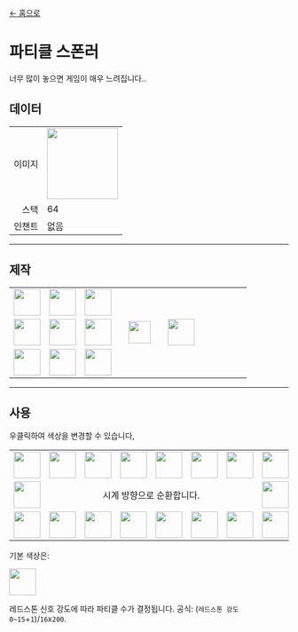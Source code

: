 [← 홈으로](../)
# 파티클 스폰러
너무 많이 놓으면 게임이 매우 느려집니다..

## 데이터
<table>
    <tr><td align="end">이미지</td><td><img src="https://i.imgur.com/zQVaAJl.png" width="128"/></td></tr>
    <tr><td align="end">스택</td><td>64</td></tr>
    <tr><td align="end">인챈트</td><td>없음</td></tr>
</table>

---

## 제작
<table>
    <tr><td><img src="https://i.imgur.com/dAm53pS.png" width="48"/></td><td><img src="https://i.imgur.com/W9Ce5PI.png" width="48"/></td><td><img src="https://i.imgur.com/dAm53pS.png" width="48"/></td><td colspan="3"></td></tr>
    <tr><td><img src="https://i.imgur.com/W9Ce5PI.png" width="48"/></td><td><img src="https://i.imgur.com/YsrBAov.png" width="48"/></td><td><img src="https://i.imgur.com/W9Ce5PI.png" width="48"/></td><td width="70" align="center"><img src="https://i.imgur.com/VE0KqIE.png" width="40"/></td><td><img src="https://i.imgur.com/zQVaAJl.png" width="48"/></td><td width="70"></td></tr>
    <tr><td><img src="https://i.imgur.com/dAm53pS.png" width="48"/></td><td><img src="https://i.imgur.com/W9Ce5PI.png" width="48"/></td><td><img src="https://i.imgur.com/dAm53pS.png" width="48"/></td><td colspan="3"></td></tr>
</table>

---

## 사용
우클릭하여 색상을 변경할 수 있습니다,  

<table>
    <tr>
        <td><img src="https://singlecolorimage.com/get/ff0000/40x40" height="48"/></td>
        <td><img src="https://singlecolorimage.com/get/ff4400/40x40" height="48"/></td>
        <td><img src="https://singlecolorimage.com/get/ff7300/40x40" height="48"/></td>
        <td><img src="https://singlecolorimage.com/get/ffa600/40x40" height="48"/></td>
        <td><img src="https://singlecolorimage.com/get/ffea00/40x40" height="48"/></td>
        <td><img src="https://singlecolorimage.com/get/dbff00/40x40" height="48"/></td>
        <td><img src="https://singlecolorimage.com/get/a2ff00/40x40" height="48"/></td>
        <td><img src="https://singlecolorimage.com/get/48ff00/40x40" height="48"/></td>
    </tr>
    <tr>
        <td><img src="https://singlecolorimage.com/get/ff0080/40x40" height="48"/></td>
        <td colspan="6" align="center">시계 방향으로 순환합니다.</td>
        <td><img src="https://singlecolorimage.com/get/00ffea/40x40" height="48"/></td>
    </tr>
    <tr>
        <td><img src="https://singlecolorimage.com/get/ff00fb/40x40" height="48"/></td>
        <td><img src="https://singlecolorimage.com/get/bf00ff/40x40" height="48"/></td>
        <td><img src="https://singlecolorimage.com/get/8400ff/40x40" height="48"/></td>
        <td><img src="https://singlecolorimage.com/get/5e00ff/40x40" height="48"/></td>
        <td><img src="https://singlecolorimage.com/get/2f00ff/40x40" height="48"/></td>
        <td><img src="https://singlecolorimage.com/get/0048ff/40x40" height="48"/></td>
        <td><img src="https://singlecolorimage.com/get/008cff/40x40" height="48"/></td>
        <td><img src="https://singlecolorimage.com/get/00bbff/40x40" height="48"/></td>
    </tr>
</table>

기본 색상은:  

<img src="https://singlecolorimage.com/get/ff0000/40x40" height="48"/>

레드스톤 신호 강도에 따라 파티클 수가 결정됩니다. 공식: (`레드스톤 강도 0~15`+`1`)/`16`x`200`.
